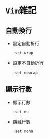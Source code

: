 # `Vim`雜記
## 自動換行
* 設定自動折行
    ```
    :set wrap
    ```
* 設定不自動折行
    ```
    :set nowrap
    ```
## 顯示行數
* 顯示行數
    ```
    :set nu
    ```
* 隱藏行數
    ```
    :set nonu
    ```